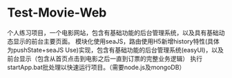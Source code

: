 # Test-Movie-Web
个人练习项目，一个电影网站，包含有基础功能的后台管理系统，以及具有基础动态显示的前台主要页面。
模块化使用seaJS，路由使用H5新增history特性(具体为pushState+seaJS Use)实现，包含有基础功能的后台管理系统(easyUI)，以及前台显示（包含从首页点击到电影之后一直到订票的完整业务逻辑）
执行startApp.bat批处理以快速运行项目。（需要node.js及mongoDB）
